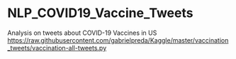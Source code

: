 # NLP_COVID19_Vaccine_Tweets
Analysis on tweets about COVID-19 Vaccines in US
https://raw.githubusercontent.com/gabrielpreda/Kaggle/master/vaccination_tweets/vaccination-all-tweets.py
